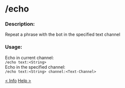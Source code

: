 # /echo

### Description:
Repeat a phrase with the bot in the specified text channel<br>

### Usage:
Echo in current channel:<br>
`/echo text:<String>`<br>
Echo in the specified channel:<br>
`/echo text:<String> channel:<Text-Channel>`<br>

<a class="button prev" href="./#/commands/basiccommands/info" role="button">< Info</a>
<a class="button next" href="./#/commands/basiccommands/help" role="button">Help ></a>